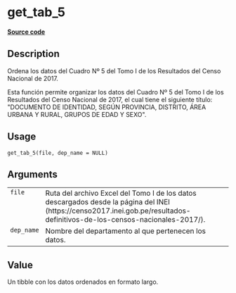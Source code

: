 

# get_tab_5

[**Source code**](https://github.com/PaulESantos/perucenso/tree/master/R/make_tab_5.R#L18)

## Description

Ordena los datos del Cuadro Nº 5 del Tomo I de los Resultados del Censo
Nacional de 2017.

Esta función permite organizar los datos del Cuadro Nº 5 del Tomo I de
los Resultados del Censo Nacional de 2017, el cual tiene el siguiente
título: "DOCUMENTO DE IDENTIDAD, SEGÚN PROVINCIA, DISTRITO, ÁREA URBANA
Y RURAL, GRUPOS DE EDAD Y SEXO".

## Usage

<pre><code class='language-R'>get_tab_5(file, dep_name = NULL)
</code></pre>

## Arguments

<table>
<tr>
<td style="white-space: nowrap; font-family: monospace; vertical-align: top">
<code id="get_tab_5_:_file">file</code>
</td>
<td>
Ruta del archivo Excel del Tomo I de los datos descargados desde la
página del INEI
(https://censo2017.inei.gob.pe/resultados-definitivos-de-los-censos-nacionales-2017/).
</td>
</tr>
<tr>
<td style="white-space: nowrap; font-family: monospace; vertical-align: top">
<code id="get_tab_5_:_dep_name">dep_name</code>
</td>
<td>
Nombre del departamento al que pertenecen los datos.
</td>
</tr>
</table>

## Value

Un tibble con los datos ordenados en formato largo.
